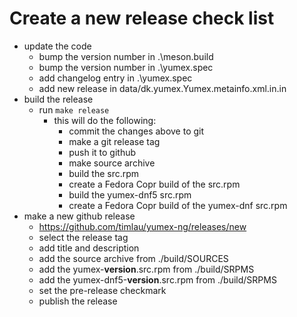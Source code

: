 # Create a new release check list

- update the code
  - bump the version number in .\meson.build
  - bump the version number in .\yumex.spec
  - add changelog entry in .\yumex.spec
  - add new release in data/dk.yumex.Yumex.metainfo.xml.in.in
- build the release
  - run `make release`
    - this will do the following:
      - commit the changes above to git
      - make a git release tag
      - push it to github
      - make source archive
      - build the src.rpm
      - create a Fedora Copr build of the src.rpm
      - build the yumex-dnf5 src.rpm
      - create a Fedora Copr build of the yumex-dnf src.rpm
- make a new github release
  - https://github.com/timlau/yumex-ng/releases/new
  - select the release tag
  - add title and description
  - add the source archive from ./build/SOURCES
  - add the yumex-**version**.src.rpm from ./build/SRPMS
  - add the yumex-dnf5-**version**.src.rpm from ./build/SRPMS
  - set the pre-release checkmark
  - publish the release
